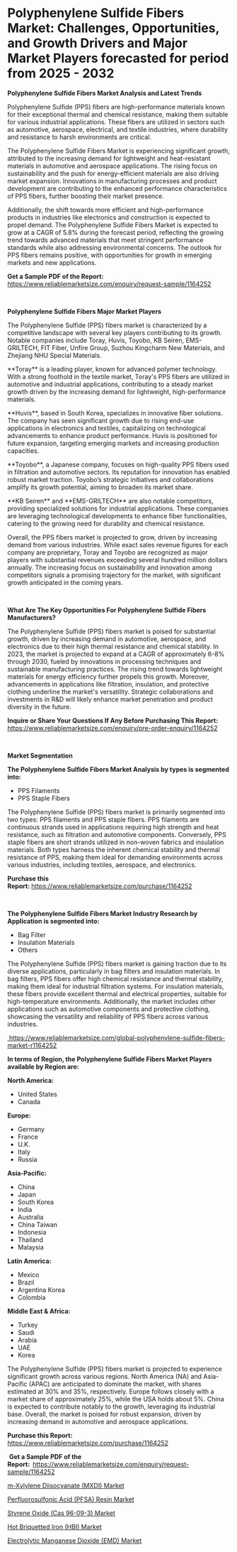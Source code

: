 <p><h1>Polyphenylene Sulfide Fibers Market: Challenges, Opportunities, and Growth Drivers and Major Market Players forecasted for period from 2025 - 2032</h1></p><p><strong>Polyphenylene Sulfide Fibers Market Analysis and Latest Trends</strong></p>
<p><p>Polyphenylene Sulfide (PPS) fibers are high-performance materials known for their exceptional thermal and chemical resistance, making them suitable for various industrial applications. These fibers are utilized in sectors such as automotive, aerospace, electrical, and textile industries, where durability and resistance to harsh environments are critical.</p><p>The Polyphenylene Sulfide Fibers Market is experiencing significant growth, attributed to the increasing demand for lightweight and heat-resistant materials in automotive and aerospace applications. The rising focus on sustainability and the push for energy-efficient materials are also driving market expansion. Innovations in manufacturing processes and product development are contributing to the enhanced performance characteristics of PPS fibers, further boosting their market presence.</p><p>Additionally, the shift towards more efficient and high-performance products in industries like electronics and construction is expected to propel demand. The Polyphenylene Sulfide Fibers Market is expected to grow at a CAGR of 5.8% during the forecast period, reflecting the growing trend towards advanced materials that meet stringent performance standards while also addressing environmental concerns. The outlook for PPS fibers remains positive, with opportunities for growth in emerging markets and new applications.</p></p>
<p><strong>Get a Sample PDF of the Report:&nbsp;</strong> <a href="https://www.reliablemarketsize.com/enquiry/request-sample/1164252?utm_campaign=2115&utm_medium=2&utm_source=Github&utm_content=ia&utm_term=02042025&utm_id=polyphenylene-sulfide-fibers">https://www.reliablemarketsize.com/enquiry/request-sample/1164252</a></p>
<p>&nbsp;</p>
<p><strong>Polyphenylene Sulfide Fibers Major Market Players</strong></p>
<p><p>The Polyphenylene Sulfide (PPS) fibers market is characterized by a competitive landscape with several key players contributing to its growth. Notable companies include Toray, Huvis, Toyobo, KB Seiren, EMS-GRILTECH, FIT Fiber, Unfire Group, Suzhou Kingcharm New Materials, and Zhejiang NHU Special Materials.</p><p>**Toray** is a leading player, known for advanced polymer technology. With a strong foothold in the textile market, Toray's PPS fibers are utilized in automotive and industrial applications, contributing to a steady market growth driven by the increasing demand for lightweight, high-performance materials.</p><p>**Huvis**, based in South Korea, specializes in innovative fiber solutions. The company has seen significant growth due to rising end-use applications in electronics and textiles, capitalizing on technological advancements to enhance product performance. Huvis is positioned for future expansion, targeting emerging markets and increasing production capacities.</p><p>**Toyobo**, a Japanese company, focuses on high-quality PPS fibers used in filtration and automotive sectors. Its reputation for innovation has enabled robust market traction. Toyobo’s strategic initiatives and collaborations amplify its growth potential, aiming to broaden its market share.</p><p>**KB Seiren** and **EMS-GRILTECH** are also notable competitors, providing specialized solutions for industrial applications. These companies are leveraging technological developments to enhance fiber functionalities, catering to the growing need for durability and chemical resistance.</p><p>Overall, the PPS fibers market is projected to grow, driven by increasing demand from various industries. While exact sales revenue figures for each company are proprietary, Toray and Toyobo are recognized as major players with substantial revenues exceeding several hundred million dollars annually. The increasing focus on sustainability and innovation among competitors signals a promising trajectory for the market, with significant growth anticipated in the coming years.</p></p>
<p>&nbsp;</p>
<p><strong>What Are The Key Opportunities For Polyphenylene Sulfide Fibers Manufacturers?</strong></p>
<p><p>The Polyphenylene Sulfide (PPS) fibers market is poised for substantial growth, driven by increasing demand in automotive, aerospace, and electronics due to their high thermal resistance and chemical stability. In 2023, the market is projected to expand at a CAGR of approximately 6-8% through 2030, fueled by innovations in processing techniques and sustainable manufacturing practices. The rising trend towards lightweight materials for energy efficiency further propels this growth. Moreover, advancements in applications like filtration, insulation, and protective clothing underline the market's versatility. Strategic collaborations and investments in R&D will likely enhance market penetration and product diversity in the future.</p></p>
<p><strong>Inquire or Share Your Questions If Any Before Purchasing This Report:</strong> <a href="https://www.reliablemarketsize.com/enquiry/pre-order-enquiry/1164252?utm_campaign=2115&utm_medium=2&utm_source=Github&utm_content=ia&utm_term=02042025&utm_id=polyphenylene-sulfide-fibers">https://www.reliablemarketsize.com/enquiry/pre-order-enquiry/1164252</a></p>
<p>&nbsp;</p>
<p><strong>Market Segmentation</strong></p>
<p><strong>The Polyphenylene Sulfide Fibers Market Analysis by types is segmented into:</strong></p>
<p><ul><li>PPS Filaments</li><li>PPS Staple Fibers</li></ul></p>
<p><p>The Polyphenylene Sulfide (PPS) fibers market is primarily segmented into two types: PPS filaments and PPS staple fibers. PPS filaments are continuous strands used in applications requiring high strength and heat resistance, such as filtration and automotive components. Conversely, PPS staple fibers are short strands utilized in non-woven fabrics and insulation materials. Both types harness the inherent chemical stability and thermal resistance of PPS, making them ideal for demanding environments across various industries, including textiles, aerospace, and electronics.</p></p>
<p><strong>Purchase this Report:&nbsp;</strong><a href="https://www.reliablemarketsize.com/purchase/1164252?utm_campaign=2115&utm_medium=2&utm_source=Github&utm_content=ia&utm_term=02042025&utm_id=polyphenylene-sulfide-fibers">https://www.reliablemarketsize.com/purchase/1164252</a></p>
<p>&nbsp;</p>
<p><strong>The Polyphenylene Sulfide Fibers Market Industry Research by Application is segmented into:</strong></p>
<p><ul><li>Bag Filter</li><li>Insulation Materials</li><li>Others</li></ul></p>
<p><p>The Polyphenylene Sulfide (PPS) fibers market is gaining traction due to its diverse applications, particularly in bag filters and insulation materials. In bag filters, PPS fibers offer high chemical resistance and thermal stability, making them ideal for industrial filtration systems. For insulation materials, these fibers provide excellent thermal and electrical properties, suitable for high-temperature environments. Additionally, the market includes other applications such as automotive components and protective clothing, showcasing the versatility and reliability of PPS fibers across various industries.</p></p>
<p><a href="https://www.reliablemarketsize.com/global-polyphenylene-sulfide-fibers-market-r1164252?utm_campaign=2115&utm_medium=2&utm_source=Github&utm_content=ia&utm_term=02042025&utm_id=polyphenylene-sulfide-fibers">&nbsp;https://www.reliablemarketsize.com/global-polyphenylene-sulfide-fibers-market-r1164252</a></p>
<p><strong>In terms of Region, the Polyphenylene Sulfide Fibers Market Players available by Region are:</strong></p>
<p>
    <p> <strong> North America: </strong>
        <ul>
            <li>United States</li>
            <li>Canada</li>
        </ul>
        </p> 
    <p> <strong> Europe: </strong>
        <ul>
            <li>Germany</li>
            <li>France</li>
            <li>U.K.</li>
            <li>Italy</li>
            <li>Russia</li>
        </ul>
        </p> 
    <p> <strong> Asia-Pacific: </strong>
        <ul>
            <li>China</li>
            <li>Japan</li>
            <li>South Korea</li>
            <li>India</li>
            <li>Australia</li>
            <li>China Taiwan</li>
            <li>Indonesia</li>
            <li>Thailand</li>
            <li>Malaysia</li>
        </ul>
        </p> 
    <p> <strong> Latin America: </strong>
        <ul>
            <li>Mexico</li>
            <li>Brazil</li>
            <li>Argentina Korea</li>
            <li>Colombia</li>
        </ul>
        </p> 
    <p> <strong> Middle East & Africa: </strong>
        <ul>
            <li>Turkey</li>
            <li>Saudi</li>
            <li>Arabia</li>
            <li>UAE</li>
            <li>Korea</li>
        </ul>
    </p>
    </p>
<p><p>The Polyphenylene Sulfide (PPS) fibers market is projected to experience significant growth across various regions. North America (NA) and Asia-Pacific (APAC) are anticipated to dominate the market, with shares estimated at 30% and 35%, respectively. Europe follows closely with a market share of approximately 25%, while the USA holds about 5%. China is expected to contribute notably to the growth, leveraging its industrial base. Overall, the market is poised for robust expansion, driven by increasing demand in automotive and aerospace applications.</p></p>
<p><strong>Purchase this Report: </strong><a href="https://www.reliablemarketsize.com/purchase/1164252?utm_campaign=2115&utm_medium=2&utm_source=Github&utm_content=ia&utm_term=02042025&utm_id=polyphenylene-sulfide-fibers">https://www.reliablemarketsize.com/purchase/1164252</a></p>
<p>&nbsp;<strong>Get a Sample PDF of the Report:&nbsp;&nbsp;</strong><a href="https://www.reliablemarketsize.com/enquiry/request-sample/1164252?utm_campaign=2115&utm_medium=2&utm_source=Github&utm_content=ia&utm_term=02042025&utm_id=polyphenylene-sulfide-fibers">https://www.reliablemarketsize.com/enquiry/request-sample/1164252</a></p>
<p><strong></strong></p>
<p><p><a href="https://github.com/melascalbirp/Market-Research-Report-List-1/blob/main/m-xylylene-diisocyanate-mxdi-market.md?utm_campaign=2115&utm_medium=2&utm_source=Github&utm_content=ia&utm_term=02042025&utm_id=polyphenylene-sulfide-fibers">m-Xylylene Diisocyanate (MXDI) Market</a></p><p><a href="https://github.com/gallatannyv6/Market-Research-Report-List-1/blob/main/perfluorosulfonic-acid-pfsa-resin-market.md?utm_campaign=2115&utm_medium=2&utm_source=Github&utm_content=ia&utm_term=02042025&utm_id=polyphenylene-sulfide-fibers">Perfluorosulfonic Acid (PFSA) Resin Market</a></p><p><a href="https://github.com/waackheidtn5/Market-Research-Report-List-1/blob/main/styrene-oxide-cas-96-09-3-market.md?utm_campaign=2115&utm_medium=2&utm_source=Github&utm_content=ia&utm_term=02042025&utm_id=polyphenylene-sulfide-fibers">Styrene Oxide (Cas 96-09-3) Market</a></p><p><a href="https://github.com/laroybarrize/Market-Research-Report-List-1/blob/main/hot-briquetted-iron-hbi-market.md?utm_campaign=2115&utm_medium=2&utm_source=Github&utm_content=ia&utm_term=02042025&utm_id=polyphenylene-sulfide-fibers">Hot Briquetted Iron (HBI) Market</a></p><p><a href="https://github.com/guzmabugbyf1/Market-Research-Report-List-1/blob/main/electrolytic-manganese-dioxide-emd-market.md?utm_campaign=2115&utm_medium=2&utm_source=Github&utm_content=ia&utm_term=02042025&utm_id=polyphenylene-sulfide-fibers">Electrolytic Manganese Dioxide (EMD) Market</a></p></p>